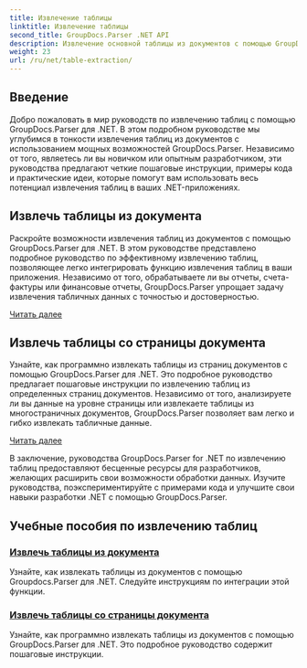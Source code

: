 ```yaml
---
title: Извлечение таблицы
linktitle: Извлечение таблицы
second_title: GroupDocs.Parser .NET API
description: Извлечение основной таблицы из документов с помощью GroupDocs.Parser для .NET. Научитесь программно извлекать таблицы для эффективной обработки данных.
weight: 23
url: /ru/net/table-extraction/
---
```

## Введение

Добро пожаловать в мир руководств по извлечению таблиц с помощью GroupDocs.Parser для .NET. В этом подробном руководстве мы углубимся в тонкости извлечения таблиц из документов с использованием мощных возможностей GroupDocs.Parser. Независимо от того, являетесь ли вы новичком или опытным разработчиком, эти руководства предлагают четкие пошаговые инструкции, примеры кода и практические идеи, которые помогут вам использовать весь потенциал извлечения таблиц в ваших .NET-приложениях.

## Извлечь таблицы из документа
Раскройте возможности извлечения таблиц из документов с помощью GroupDocs.Parser для .NET. В этом руководстве представлено подробное руководство по эффективному извлечению таблиц, позволяющее легко интегрировать функцию извлечения таблиц в ваши приложения. Независимо от того, обрабатываете ли вы отчеты, счета-фактуры или финансовые отчеты, GroupDocs.Parser упрощает задачу извлечения табличных данных с точностью и достоверностью.

[Читать далее](./extract-tables-from-document/)

## Извлечь таблицы со страницы документа
Узнайте, как программно извлекать таблицы из страниц документов с помощью GroupDocs.Parser для .NET. Это подробное руководство предлагает пошаговые инструкции по извлечению таблиц из определенных страниц документов. Независимо от того, анализируете ли вы данные на уровне страницы или извлекаете таблицы из многостраничных документов, GroupDocs.Parser позволяет вам легко и гибко извлекать табличные данные.

[Читать далее](./extract-tables-from-document-page/)

В заключение, руководства GroupDocs.Parser for .NET по извлечению таблиц предоставляют бесценные ресурсы для разработчиков, желающих расширить свои возможности обработки данных. Изучите руководства, поэкспериментируйте с примерами кода и улучшите свои навыки разработки .NET с помощью GroupDocs.Parser.
## Учебные пособия по извлечению таблиц
### [Извлечь таблицы из документа](./extract-tables-from-document/)
Узнайте, как извлекать таблицы из документов с помощью Groupdocs.Parser для .NET. Следуйте инструкциям по интеграции этой функции.
### [Извлечь таблицы со страницы документа](./extract-tables-from-document-page/)
Узнайте, как программно извлекать таблицы из документов с помощью GroupDocs.Parser для .NET. Это подробное руководство содержит пошаговые инструкции.